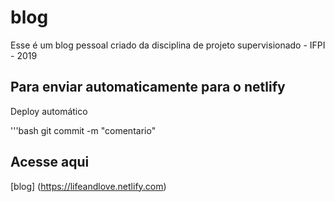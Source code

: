 # blog
Esse é um blog pessoal criado da disciplina de projeto supervisionado - IFPI - 2019

## Para enviar automaticamente para o netlify

Deploy automático

'''bash
git commit -m "comentario"

## Acesse aqui
[blog] (https://lifeandlove.netlify.com)

